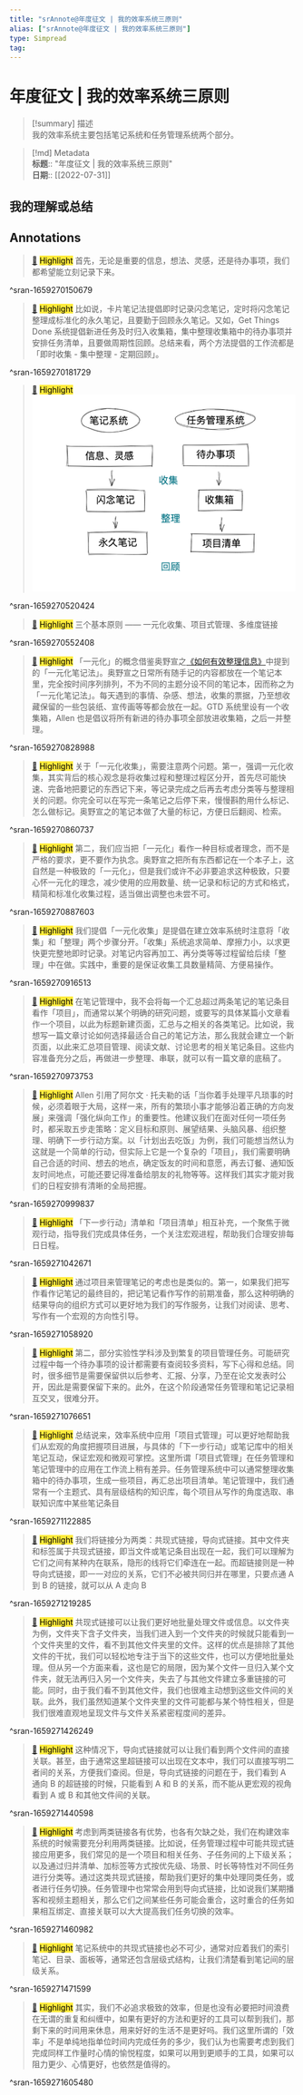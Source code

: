 ```yaml
---
title: "srAnnote@年度征文 | 我的效率系统三原则"
alias: ["srAnnote@年度征文 | 我的效率系统三原则"]
type: Simpread
tag: 
---
```


# 年度征文 | 我的效率系统三原则

> [!summary] 描述  
> 我的效率系统主要包括笔记系统和任务管理系统两个部分。

> [!md] Metadata  
> **标题**:: "年度征文 | 我的效率系统三原则"  
> **日期**:: [[2022-07-31]]  

## 我的理解或总结

## Annotations

> [📌](<http://localhost:7026/reading/19#id=1659270150679>) <mark style="background-color: #ffeb3b">Highlight</mark> 
> 首先，无论是重要的信息，想法、灵感，还是待办事项，我们都希望能立刻记录下来。

^sran-1659270150679


> [📌](<http://localhost:7026/reading/19#id=1659270181729>) <mark style="background-color: #ffeb3b">Highlight</mark> 
> 比如说，卡片笔记法提倡即时记录闪念笔记，定时将闪念笔记整理成标准化的永久笔记，且要勤于回顾永久笔记。又如，Get Things Done 系统提倡新进任务及时归入收集箱，集中整理收集箱中的待办事项并安排任务清单，且要做周期性回顾。总结来看，两个方法提倡的工作流都是「即时收集 - 集中整理 - 定期回顾」。

^sran-1659270181729


> [📌](<http://localhost:7026/reading/19#id=1659270520424>) <mark style="background-color: #ffeb3b">Highlight</mark> 
> ![](Extras/Media/dd84f9633f1567c4f8e2c37d3b204221.png)

^sran-1659270520424


> [📌](<http://localhost:7026/reading/19#id=1659270552408>) <mark style="background-color: #ffeb3b">Highlight</mark> 
> 三个基本原则 —— 一元化收集、项目式管理、多维度链接

^sran-1659270552408


> [📌](<http://localhost:7026/reading/19#id=1659270828988>) <mark style="background-color: #ffeb3b">Highlight</mark> 
> 「一元化」的概念借鉴奥野宣之[《如何有效整理信息》](https://book.douban.com/subject/27131763)中提到的「一元化笔记法」。奥野宣之日常所有随手记的内容都放在一个笔记本里，完全按时间序列排列，不为不同的主题分设不同的笔记本，因而称之为「一元化笔记法」。每天遇到的事情、杂感、想法，收集的票据，乃至想收藏保留的一些包装纸、宣传画等等都会放在一起。GTD 系统里设有一个收集箱，Allen 也是倡议将所有新进的待办事项全部放进收集箱，之后一并整理。

^sran-1659270828988


> [📌](<http://localhost:7026/reading/19#id=1659270860737>) <mark style="background-color: #ffeb3b">Highlight</mark> 
> 关于「一元化收集」，需要注意两个问题。第一，强调一元化收集，其实背后的核心观念是将收集过程和整理过程区分开，首先尽可能快速、完备地把要记的东西记下来，等记录完成之后再去考虑分类等与整理相关的问题。你完全可以在写完一条笔记之后停下来，慢慢斟酌用什么标记、怎么做标记。奥野宣之的笔记本做了大量的标记，方便日后翻阅、检索。

^sran-1659270860737


> [📌](<http://localhost:7026/reading/19#id=1659270887603>) <mark style="background-color: #ffeb3b">Highlight</mark> 
> 第二，我们应当把「一元化」看作一种目标或者理念，而不是严格的要求，更不要作为执念。奥野宣之把所有东西都记在一个本子上，这自然是一种极致的「一元化」，但是我们或许不必非要追求这种极致，只要心怀一元化的理念，减少使用的应用数量、统一记录和标记的方式和格式，精简和标准化收集过程，适当做出调整也未尝不可。

^sran-1659270887603


> [📌](<http://localhost:7026/reading/19#id=1659270916513>) <mark style="background-color: #ffeb3b">Highlight</mark> 
> 我们提倡「一元化收集」是提倡在建立效率系统时注意将「收集」和「整理」两个步骤分开。「收集」系统追求简单、摩擦力小，以求更快更完整地即时记录。对笔记内容再加工、再分类等等过程留给后续「整理」中在做。实践中，重要的是保证收集工具数量精简、方便易操作。

^sran-1659270916513


> [📌](<http://localhost:7026/reading/19#id=1659270973753>) <mark style="background-color: #ffeb3b">Highlight</mark> 
> 在笔记管理中，我不会将每一个汇总超过两条笔记的笔记条目看作「项目」，而通常以某个明确的研究问题，或要写的具体某篇小文章看作一个项目，以此为标题新建页面，汇总与之相关的各类笔记。比如说，我想写一篇文章讨论如何选择最适合自己的笔记方法，那么我就会建立一个新页面，以此来汇总项目管理、阅读文献、讨论思考的相关笔记条目。这些内容准备充分之后，再做进一步整理、串联，就可以有一篇文章的底稿了。

^sran-1659270973753


> [📌](<http://localhost:7026/reading/19#id=1659270999837>) <mark style="background-color: #ffeb3b">Highlight</mark> 
> Allen 引用了阿尔文 · 托夫勒的话「当你着手处理平凡琐事的时候，必须着眼于大局，这样一来，所有的繁琐小事才能够沿着正确的方向发展」来强调「强化纵向工作」的重要性。他建议我们在面对任何一项任务时，都采取五步走策略：定义目标和原则、展望结果、头脑风暴、组织整理、明确下一步行动方案。以「计划出去吃饭」为例，我们可能想当然认为这就是一个简单的行动，但实际上它是一个复杂的「项目」，我们需要明确自己合适的时间、想去的地点，确定饭友的时间和意愿，再去订餐、通知饭友时间地点，可能还要记得准备给朋友的礼物等等。这样我们其实才能对我们的日程安排有清晰的全局把握。

^sran-1659270999837


> [📌](<http://localhost:7026/reading/19#id=1659271042671>) <mark style="background-color: #ffeb3b">Highlight</mark> 
> 「下一步行动」清单和「项目清单」相互补充，一个聚焦于微观行动，指导我们完成具体任务，一个关注宏观进程，帮助我们合理安排每日日程。

^sran-1659271042671


> [📌](<http://localhost:7026/reading/19#id=1659271058920>) <mark style="background-color: #ffeb3b">Highlight</mark> 
> 通过项目来管理笔记的考虑也是类似的。第一，如果我们把写作看作记笔记的最终目的，把记笔记看作写作的前期准备，那么这种明确的结果导向的组织方式可以更好地为我们的写作服务，让我们对阅读、思考、写作有一个宏观的方向性引导。

^sran-1659271058920


> [📌](<http://localhost:7026/reading/19#id=1659271076651>) <mark style="background-color: #ffeb3b">Highlight</mark> 
> 第二，部分实验性学科涉及到繁复的项目管理任务。可能研究过程中每一个待办事项的设计都需要有查阅较多资料，写下心得和总结。同时，很多细节是需要保留供以后参考、汇报、分享，乃至在论文发表时公开，因此是需要保留下来的。此外，在这个阶段通常任务管理和笔记记录相互交叉，很难分开。

^sran-1659271076651


> [📌](<http://localhost:7026/reading/19#id=1659271122885>) <mark style="background-color: #ffeb3b">Highlight</mark> 
> 总结说来，效率系统中应用「项目式管理」可以更好地帮助我们从宏观的角度把握项目进展，与具体的「下一步行动」或笔记库中的相关笔记互动，保证宏观和微观可掌控。这里所谓「项目式管理」在任务管理和笔记管理中的应用在工作流上稍有差异。任务管理系统中可以通常整理收集箱中的待办事项，生成一些项目，再汇总出项目清单。笔记管理中，我们通常有一个主题式、具有层级结构的知识库，每个项目从写作的角度选取、串联知识库中某些笔记条目

^sran-1659271122885


> [📌](<http://localhost:7026/reading/19#id=1659271219285>) <mark style="background-color: #ffeb3b">Highlight</mark> 
> 我们将链接分为两类：共现式链接，导向式链接。其中文件夹和标签属于共现式链接，即当文件或笔记条目出现在一起，我们可以理解为它们之间有某种内在联系，隐形的线将它们牵连在一起。而超链接则是一种导向式链接，即一一对应的关系，它们不必被共同归并在哪里，只要点通 A 到 B 的链接，就可以从 A 走向 B

^sran-1659271219285


> [📌](<http://localhost:7026/reading/19#id=1659271426249>) <mark style="background-color: #ffeb3b">Highlight</mark> 
> 共现式链接可以让我们更好地批量处理文件或信息。以文件夹为例，文件夹下含子文件夹，当我们进入到一个文件夹的时候就只能看到一个文件夹里的文件，看不到其他文件夹里的文件。这样的优点是排除了其他文件的干扰，我们可以轻松地专注于当下的这些文件，也可以方便地批量处理。但从另一个方面来看，这也是它的局限，因为某个文件一旦归入某个文件夹，就无法再归入另一个文件夹，失去了与其他文件建立多重链接的可能。同时，由于我们看不到其他文件，我们也很难主动想到这些文件间的关联。此外，我们虽然知道某个文件夹里的文件可能都与某个特性相关，但是我们很难直观地呈现文件与文件关系紧密程度间的差异。

^sran-1659271426249


> [📌](<http://localhost:7026/reading/19#id=1659271440598>) <mark style="background-color: #ffeb3b">Highlight</mark> 
> 这种情况下，导向式链接就可以让我们看到两个文件间的直接关联。甚至，由于通常这里超链接可以出现在文本中，我们可以直接写明二者间的关系，方便我们查阅。但是，导向式链接的问题在于，我们看到 A 通向 B 的超链接的时候，只能看到 A 和 B 的关系，而不能从更宏观的视角看到 A 或 B 和其他文件间的关联。

^sran-1659271440598


> [📌](<http://localhost:7026/reading/19#id=1659271460982>) <mark style="background-color: #ffeb3b">Highlight</mark> 
> 考虑到两类链接各有优势，也各有欠缺之处，我们在构建效率系统的时候需要充分利用两类链接。比如说，任务管理过程中可能共现式链接应用更多，我们常见的是一个项目和相关任务、子任务间的上下级关系；以及通过归并清单、加标签等方式按优先级、场景、时长等特性对不同任务进行分类等。通过这类共现式链接，帮助我们更好的集中处理同类任务，或者进行任务切换。任务管理中也常常会用到导向式链接，比如说我们某期播客和视频主题相关，那么它们之间某些任务可能会重合，这时重合的任务如果相互绑定、直接关联可以大大提高我们任务切换的效率。

^sran-1659271460982


> [📌](<http://localhost:7026/reading/19#id=1659271471599>) <mark style="background-color: #ffeb3b">Highlight</mark> 
> 笔记系统中的共现式链接也必不可少，通常对应着我们的索引笔记、目录、面板等，通常还包含层级式结构，让我们清楚看到笔记间的层级关系。

^sran-1659271471599


> [📌](<http://localhost:7026/reading/19#id=1659271605480>) <mark style="background-color: #ffeb3b">Highlight</mark> 
> 其实，我们不必追求极致的效率，但是也没有必要把时间浪费在无谓的重复和纠缠中，如果有更好的方法和更好的工具可以帮到我们，那剩下来的时间用来休息，用来好好的生活不是更好吗。我们这里所谓的「效率」不是单纯地指单位时间内完成任务的多少，我们认为也需要考虑到我们完成同样工作量时心情的愉悦程度，如果可以用到更顺手的工具，如果可以阻力更少、心情更好，也依然是值得的。

^sran-1659271605480




